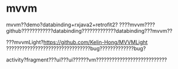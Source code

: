 # mvvm
mvvm??demo?databinding+rxjava2+retrofit2?
????mvvm????github????????????databinding?????????????databinding???mvvm??

???mvvmLight?https://github.com/Kelin-Hong/MVVMLight
????????????????????????????????bug?????????????bug?

activity?fragment???ui???ui??????vm???????????????????????????